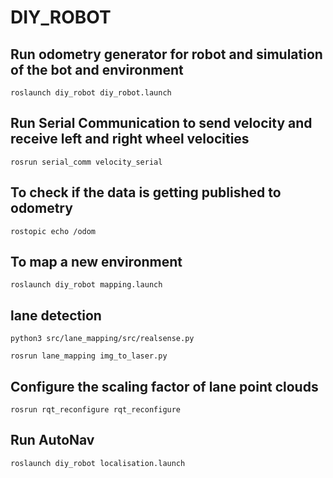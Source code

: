 # DIY_ROBOT

## Run odometry generator for robot and simulation of the bot and environment  
```
roslaunch diy_robot diy_robot.launch 
```

## Run Serial Communication to send velocity and receive left and right wheel velocities   
```
rosrun serial_comm velocity_serial
```
## To check if the data is getting published to odometry
```
rostopic echo /odom
```
## To map a new environment
```
roslaunch diy_robot mapping.launch
```
## lane detection
```
python3 src/lane_mapping/src/realsense.py
```
```
rosrun lane_mapping img_to_laser.py
```
## Configure the scaling factor of lane point clouds
```
rosrun rqt_reconfigure rqt_reconfigure
```
## Run AutoNav
```
roslaunch diy_robot localisation.launch
```
